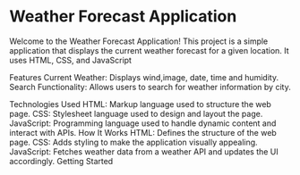 # Weather Forecast Application
Welcome to the Weather Forecast Application! This project is a simple application that displays the current weather forecast for a given location.
It uses HTML, CSS, and JavaScript 

Features
Current Weather: Displays wind,image, date, time and humidity.
Search Functionality: Allows users to search for weather information by city.

Technologies Used
HTML: Markup language used to structure the web page.
CSS: Stylesheet language used to design and layout the page.
JavaScript: Programming language used to handle dynamic content and interact with APIs.
How It Works
HTML: Defines the structure of the web page.
CSS: Adds styling to make the application visually appealing.
JavaScript: Fetches weather data from a weather API and updates the UI accordingly.
Getting Started
